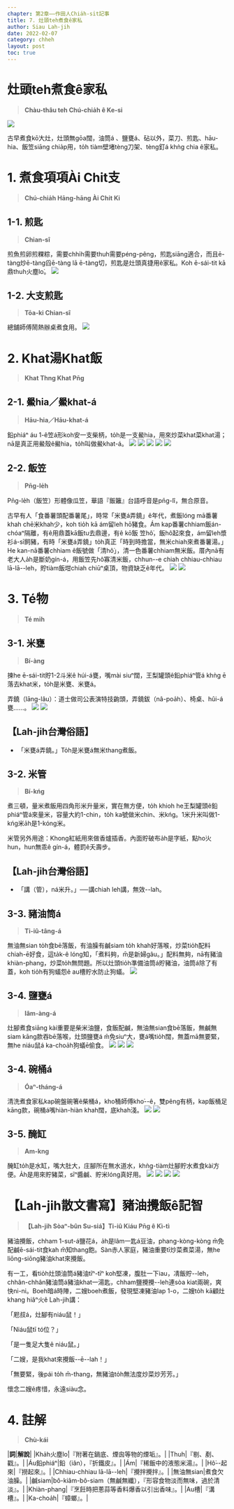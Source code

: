 ```yaml
---
chapter: 第2章——作田人Chia̍h-si̍t記事
title: 7. 灶頭teh煮食ê家私
author: Siau Lah-jih
date: 2022-02-07
category: chheh
layout: post
toc: true
---
```



# 灶頭teh煮食ê家私
> **Chàu-thâu teh Chú-chia̍h ê Ke-si**

![](../too5/09/9-4-8a.匏仔匏桸陳慶芳.jpg)

古早煮食kō͘大灶，灶頭無gōa闊，油筒á 、鹽甕á、砧以外，菜刀、煎匙、hāu-hia、飯笠siāng chia̍p用，to̍h tiàm壁堵tèng刀架、tèng釘á khǹg chia ê家私。

# 1. 煮食項項Ài Chit支
>**Chú-chia̍h Hāng-hāng Ài Chit Ki**

## 1-1. 煎匙
>**Chian-sî**

煎魚煎卵煎粿粽，需要chhi̍h需要thuh需要péng-pêng，煎匙siāng適合，而且ē-tàng炒ē-tàng舀ē-tàng lā ē-tàng切，煎匙是灶頭真捷用ê家私。Koh ē-sái-tit kā鼎thuh火塵lo͘。
![](../too5/09/9-4-18.煎匙.jpg)

## 1-2. 大支煎匙
>**Tōa-ki Chian-sî**

總舖師傅鬧熱辦桌煮食用。
![](../too5/09/9-4-19.大支煎匙陳正雄.jpg)

# 2. Khat湯Khat飯
>**Khat Thng Khat Pn̄g**

## 2-1. 鱟hia／鱟khat-á
>**Hāu-hia／Hāu-khat-á**

鉛phiáⁿ áu 1-ê笠á形koh安一支柴柄，to̍h是一支鱟hia，用來炒菜khat菜khat湯；nā是真正用鱟殼ê鱟hia，to̍h叫做鱟khat-á。
![](../too5/09/9-4-5.鱟桸.jpg)
![](../too5/09/9-4-6.泔杓仔鱟桸.jpg)
![](../too5/09/9-4-6b.飯坩鱟桸.jpg)
![](../too5/09/9-4-6a.鱟桸六堆文化園區.jpg)
![](../too5/09/9-4-6c.鱟蕭惠麗.jpg)

## 2-2. 飯笠
>**Pn̄g-le̍h**

Pn̄g-le̍h（飯笠）形體像瓜笠，華語『飯籬』台語呼音是pn̄g-lî，無合原音。

古早有人「食番薯頭配番薯尾」，時常「米甕á弄鐃」ê年代，煮飯lóng mā番薯khah chē米khah少，koh tio̍h kā ám留leh hō͘豬食。Ám kap番薯chhiam飯án-chóaⁿ隔離，有ê用鼎蓋kā飯tu去鼎邊，有ê kō͘飯 笠hô͘，飯hô͘起來食，ám留leh漿衫á-sī飼豬，有時「米甕á弄鐃」to̍h真正「時到時擔當，無米chiah來煮番薯湯。」He kan-nā番薯chhiam ê飯號做「清hô͘」，清一色番薯chhiam無米飯。厝內nā有老大人a̍h是斷奶gín-á，用飯笠先hô͘寡清米飯，chhun--e chiah chhiau-chhiau lā-lā--leh，貯tiàm飯坩chiah chiūⁿ桌頂，物資缺乏ê年代。
![](../too5/09/9-4-7.飯坩.jpg)
![](../too5/09/9-4-8.飯笠.jpg)


# 3. Té物
>**Té mi̍h**
  

## 3-1. 米甕
>**Bí-àng**

揀he ē-sái-tit貯1-2斗米ê húi-á甕，嘴mài siuⁿ闊，王梨罐頭ê鉛phiáⁿ管á khǹg ē落去khat米，to̍h是米甕、米甕á。

弄鐃（lāng-lâu）：道士做司公表演特技齣頭，弄鐃鈸（nâ-poa̍h）、椅桌、hûi-á甕‥‥‥。
![](../too5/09/9-4-26.甕仔.jpg)
![](../too5/09/9-4-27.甕仔.jpg)

## 【Lah-jih台灣俗語】
- 「米甕á弄鐃。」To̍h是米甕á無米thang煮飯。

## 3-2. 米管
>**Bí-kńg**
  
煮三頓，量米煮飯用四角形米升量米，實在無方便，to̍h khioh he王梨罐頭ê鉛phiáⁿ管á來量米，容量大約1-chin，to̍h ka號做米chin、米kńg。1米升米叫做1-kńg米a̍h是1-kóng米。

米管另外用途：Khong紅紙用來做香爐插香。內面貯破布a̍h是字紙，點ho͘火hun，hun無乖ê gín-á，體罰ê夭壽步。

## 【Lah-jih台灣俗語】
- 「講（管），ná米升。」──講chiah leh講，無效--lah。

## 3-3. 豬油筒á
>**Ti-iû-tâng-á**

無油無sian to̍h食bē落飯，有油臊有鹹siam to̍h khah好落喉，炒菜tio̍h配料chiah-ē好食，這ta̍k-ê lóng知，「煮料夠，m̄是新婦gâu。」配料無夠，nā有豬油khiàn-phang，炒菜to̍h無問題。所以灶頭tio̍h準備油筒á貯豬油，油筒á除了有蓋，koh tio̍h有狗蟻怨ê au槽貯水防止狗蟻。
![](../too5/09/9-4-9.豬油筒仔.jpg)

## 3-4. 鹽甕á
>**Iâm-àng-á**

灶腳煮食siāng kài重要是柴米油鹽，食飯配鹹，無油無sian食bē落飯，無鹹無siam kāng款吞bē落喉，灶頭鹽甕á m̄免siuⁿ大，甕á嘴tio̍h闊，無蓋mā無要緊，無he niáu鼠á ka-choa̍h狗蟻ē偷食。
![](../too5/09/9-4-10.甕仔.jpg)
![](../too5/09/9-4-10a.鹽甕仔.jpg)
![](../too5/09/9-4-10b.豆乳甕仔.jpg)

## 3-4. 碗桶á
>**Óaⁿ-tháng-á**
  
清洗煮食家私kap碗盤碗箸ê柴桶á，kho͘桶師傅kho͘--ê，雙pêng有柄，kap飯桶足kāng款，碗桶á嘴hiàn-hiàn khah闊，底khah淺。
![](../too5/09/9-4-28.碗桶仔.jpg)
![](../too5/09/9-4-29.碗桶仔.jpg)

## 3-5. 醃缸
>**Am-kng**
  
醃缸to̍h是水缸，嘴大肚大，庄腳所在無水道水，khǹg-tiàm灶腳貯水煮食kài方便。A̍h是用來貯豬菜，sīⁿ醬鹹、貯米lóng真好用。
![](../too5/09/9-4-24.醃缸.jpg)
![](../too5/09/9-4-25.醃缸.jpg)
![](../too5/09/9-4-25a.醃缸.jpg)
![](../too5/09/9-4-25b.醃缸.jpg)

# 【Lah-jih散文書寫】豬油攪飯ê記智
>**【Lah-jih Sòaⁿ-bûn Su-siá】Ti-iû Kiáu Pn̄g ê Kì-tì**
  

豬油攪飯，chham 1-sut-á鹽花á，a̍h是lâm一匙á豆油，phang-kòng-kòng m̄免配鹹ē-sái-tit食kah m̄知thang飽。Sàn赤人家庭，豬油重要tī炒菜煮菜湯，無he liōng-siōng豬油khat來攪飯。

有一工，看tio̍h灶頭油筒á豬油tīⁿ-tīⁿ koh堅凍，腹肚一下iau，凊飯貯--leh，chhân-chhân豬油筒á豬油khat一湯匙，chham鹽攪攪--leh連sòa kiat兩碗，爽快ni-ni。Boeh暗á時陣，二嫂boeh煮飯，發現堅凍豬油lap 1-o，二嫂to̍h kā顧灶khang hiâⁿ火ê Lah-jih講：

「屘叔á，灶腳有niáu鼠！」

「Niáu鼠tī tó位？」

「是一隻足大隻ê niáu鼠。」

「二嫂，是我khat來攪飯--ē--lah！」

「無要緊，後pái to̍h m̄-thang，無豬油to̍h無法度炒菜炒芳芳。」
  
懷念二嫂ê疼惜，永遠siàu念。

# 4. 註解
> **Chù-kái**

|**詞**|**解說**|
|Kha̍h火塵lo͘|『附著在鍋底、煙囪等物的煙垢』。|
|Thuh|『剔、剷、戳』。|
|Áu鉛phiáⁿ|鉛（iân），『折鐵皮』。|
|Ám|『稀飯中的液態米湯』。|
|Hô͘--起來|『撈起來』。|
|Chhiau-chhiau lā-lā--leh|『攪拌攪拌』。|
|無油無sian|煮食欠油臊。|
|鹹siam|bô-kiâm-bô-siam（無鹹無纖），『形容食物淡而無味，過於清淡』。|
|Khiàn-phang|『烹飪時把蔥蒜等香料爆香以引出香味』。|
|Au槽|『溝槽』。|
|Ka-choa̍h|『蟑螂』。|
